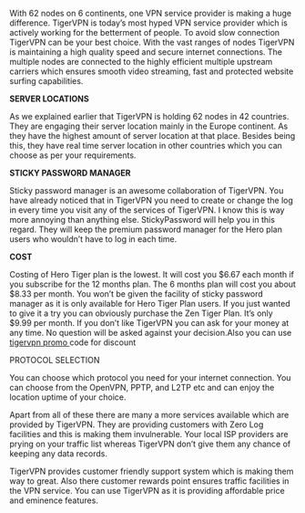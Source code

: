 With 62 nodes on 6 continents, one VPN service provider is making a huge difference. TigerVPN is today’s most hyped VPN service provider which is actively working for the betterment of people. To avoid slow connection TigerVPN can be your best choice. With the vast ranges of nodes TigerVPN is maintaining a high quality speed and secure internet connections. The multiple nodes are connected to the highly efficient multiple upstream carriers which ensures smooth video streaming, fast and protected website surfing capabilities.

<strong>SERVER LOCATIONS </strong>

As we explained earlier that TigerVPN is holding 62 nodes in 42 countries. They are engaging their server location mainly in the Europe continent. As they have the highest amount of server location at that place. Besides being this, they have real time server location in other countries which you can choose as per your requirements.

<strong>STICKY PASSWORD MANAGER </strong>

Sticky password manager is an awesome collaboration of TigerVPN. You have already noticed that in TigerVPN you need to create or change the log in every time you visit any of the services of TigerVPN. I know this is way more annoying than anything else.  StickyPassword will help you in this regard. They will keep the premium password manager for the Hero plan users who wouldn’t have to log in each time.

<strong>COST </strong>

Costing of Hero Tiger plan is the lowest. It will cost you $6.67 each month if you subscribe for the 12 months plan. The 6 months plan will cost you about $8.33 per month. You won’t be given the facility of sticky password manager as it is only available for Hero Tiger Plan users. If you just wanted to give it a try you can obviously purchase the Zen Tiger Plan. It’s only $9.99 per month. If you don’t like TigerVPN you can ask for your money at any time. No question will be asked against your decision.Also you can use <a href="https://vpnlover.com/tigervpn-coupon-code/">tigervpn promo </a>code for discount

PROTOCOL SELECTION

You can choose which protocol you need for your internet connection. You can choose from the OpenVPN, PPTP, and L2TP etc and can enjoy the location uptime of your choice.

Apart from all of these there are many a more services available which are provided by TigerVPN. They are providing customers with Zero Log facilities and this is making them invulnerable. Your local ISP providers are prying on your traffic list whereas TigerVPN don’t give them any chance of keeping any data records.

TigerVPN provides customer friendly support system which is making them way to great. Also there customer rewards point ensures traffic facilities in the VPN service. You can use TigerVPN as it is providing affordable price and eminence features.

